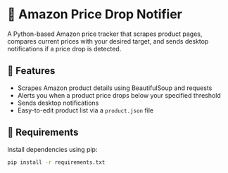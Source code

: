 # 🛒 Amazon Price Drop Notifier

A Python-based Amazon price tracker that scrapes product pages, compares current prices with your desired target, and sends desktop notifications if a price drop is detected.

## 🚀 Features

- Scrapes Amazon product details using BeautifulSoup and requests
- Alerts you when a product price drops below your specified threshold
- Sends desktop notifications
- Easy-to-edit product list via a `product.json` file

## 🧰 Requirements

Install dependencies using pip:

```bash
pip install -r requirements.txt
